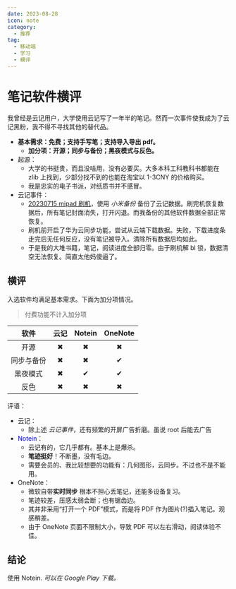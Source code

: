 ```yaml
---
date: 2023-08-28
icon: note
category:
  - 推荐
tag:
  - 移动端
  - 学习
  - 横评
---
```


# 笔记软件横评

我曾经是云记用户，大学使用云记写了一年半的笔记。然而一次事件使我成为了云记黑粉，我不得不寻找其他的替代品。

- **基本需求：免费；支持手写笔；支持导入导出 pdf。**
  - **加分项：开源；同步与备份；黑夜模式与反色。**
- 起源：
  - 大学的书挺贵，而且没啥用，没有必要买。大多本科工科教科书都能在 zlib 上找到，少部分找不到的也能在淘宝以 1-3CNY 的价格购买。
  - 我是忠实的电子书派，对纸质书并不感冒。
- 云记事件：
  - [20230715 mipad 刷机](./mobile/root_and_setting.md#mipad-5)，使用 _小米备份_ 备份了云记数据。刷完机恢复数据后，所有笔记封面消失，打开闪退。而我备份的其他软件数据全部正常恢复。
  - 刷机前开启了华为云同步功能，尝试从云端下载数据。失败，下载进度条走完后无任何反应，没有笔记被导入。清除所有数据后均如此。
  - 于是我的大堆书籍，笔记，阅读进度全部归零。由于刷机解 bl 锁，数据清空无法恢复。<span class="heimu" title="你知道的太多了">简直太他妈傻逼了。</span>

## 横评

入选软件均满足基本需求。下面为加分项情况。

> 付费功能不计入加分项

|    软件    | 云记 | Notein | OneNote |
| :--------: | :--: | :----: | :-----: |
|    开源    |  ✖   |   ✖    |    ✖    |
| 同步与备份 |  ✖   |   ✖    |    ✔    |
|  黑夜模式  |  ✖   |   ✔    |    ✔    |
|    反色    |  ✖   |   ✖    |    ✖    |

评语：

- 云记：
  - 除上述 _云记事件_，还有频繁的开屏广告折磨。<span class="heimu" title="你知道的太多了">虽说 root 后能去广告</span>
- <text style="color:blue;">Notein</text>：
  - 云记有的，它几乎都有。基本上是爆杀。
  - **笔迹挺好**！不断墨，没有毛边。
  - 需要会员的、我比较想要的功能有：几何图形，云同步。不过也不是不能用。
- OneNote：
  - 微软自带**实时同步** 根本不担心丢笔记，还能多设备复习。
  - 笔迹较差，压感太弱会断；也有锯齿边。
  - 其并非采用“打开一个 PDF”模式，而是将 PDF 作为图片(?)插入笔记。观感稍差。
  - 由于 OneNote 页面不限制大小，导致 PDF 可以左右滑动，阅读体验不佳。

## 结论

使用 Notein. _可以在 Google Play 下载。_
